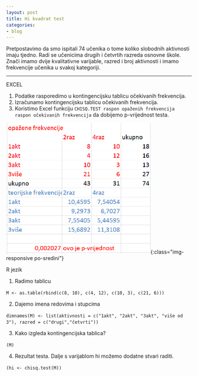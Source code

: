 ```yaml
---
layout: post
title: Hi kvadrat test
categories:
- blog
---
```

Pretpostavimo da smo ispitali 74 učenika o tome koliko slobodnih aktivnosti imaju tjedno. Radi se učenicima drugih i četvrtih razreda osnovne škole. Znači imamo dvije kvalitativne varijable, razred i broj aktivnosti i imamo frekvencije učenika u svakoj kategoriji.

---
EXCEL
1. Podatke rasporedimo u kontingencijsku tablicu očekivanih frekvencija. 
2. Izračunamo kontingencijsku tablicu očekivanih frekvencija.
3. Koristimo Excel funkciju `CHISQ.TEST raspon opaženih frekvencija raspon očekivanih frekvencija` da dobijemo p-vrijednost testa.

![hikvadrat](/assets/img/hikvadrat.PNG){:class="img-responsive po-sredini"}

R jezik
1. Radimo tablicu

`M <- as.table(rbind(c(8, 10), c(4, 12), c(10, 3), c(21, 6)))`

2. Dajemo imena redovima i stupcima

`dimnames(M) <- list(aktivnosti = c("1akt", "2akt", "3akt", "više od 3"),
                    razred = c("drugi","četvrti"))`

3. Kako izgleda kontingencijska tablica?

`(M)`

4. Rezultat testa. Dalje s varijablom hi možemo dodatne stvari raditi.

`(hi <- chisq.test(M))`
